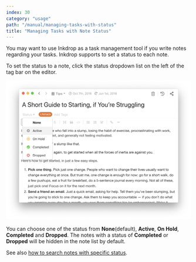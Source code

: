 ```yaml
---
index: 30
category: "usage"
path: "/manual/managing-tasks-with-status"
title: "Managing Tasks with Note Status"
---
```


You may want to use Inkdrop as a task management tool if you write notes regarding your tasks.
Inkdrop supports to set a status to each note.

To set the status to a note, click the status dropdown list on the left of the tag bar on the editor.

![Task management](./managing-tasks-with-status-note_status.png)

You can choose one of the status from **None**(default), **Active**, **On Hold**, **Completed** and **Dropped**.
The notes with a status of **Completed** or **Dropped** will be hidden in the note list by default.

See also [how to search notes with specific status](/manual/searching-notes).
